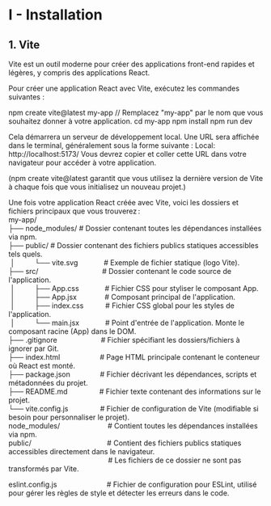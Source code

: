 # I - Installation

## 1. Vite
Vite est un outil moderne pour créer des applications front-end rapides et légères, y compris des applications React.

Pour créer une application React avec Vite, exécutez les commandes suivantes :

npm create vite@latest my-app // Remplacez "my-app" par le nom que vous souhaitez donner à votre application.
cd my-app
npm install
npm run dev

Cela démarrera un serveur de développement local. Une URL sera affichée dans le terminal, généralement sous la forme suivante :
Local: http://localhost:5173/  Vous devrez copier et coller cette URL dans votre navigateur pour accéder à votre application.

(npm create vite@latest garantit que vous utilisez la dernière version de Vite à chaque fois que vous initialisez un nouveau projet.)


Une fois votre application React créée avec Vite, voici les dossiers et fichiers principaux que vous trouverez :  
my-app/  
├── node_modules/        # Dossier contenant toutes les dépendances installées via npm.  
├── public/              # Dossier contenant des fichiers publics statiques accessibles tels quels.  
&nbsp;│&nbsp;&nbsp;&nbsp;&nbsp;&nbsp;&nbsp;&nbsp;&nbsp;&nbsp;&nbsp;└── vite.svg&nbsp;&nbsp;&nbsp;&nbsp;&nbsp;&nbsp;&nbsp;&nbsp;&nbsp;&nbsp;&nbsp;&nbsp;&nbsp;# Exemple de fichier statique (logo Vite).  
├── src/&nbsp;&nbsp;&nbsp;&nbsp;&nbsp;&nbsp;&nbsp;&nbsp;&nbsp;&nbsp;&nbsp;&nbsp;&nbsp;&nbsp;&nbsp;&nbsp;&nbsp;&nbsp;&nbsp;&nbsp;&nbsp;&nbsp;&nbsp;&nbsp;&nbsp;&nbsp;&nbsp;&nbsp;&nbsp;&nbsp;&nbsp;&nbsp;# Dossier contenant le code source de l'application.  
&nbsp;│&nbsp;&nbsp;&nbsp;&nbsp;&nbsp;&nbsp;&nbsp;&nbsp;&nbsp;&nbsp;├── App.css&nbsp;&nbsp;&nbsp;&nbsp;&nbsp;&nbsp;&nbsp;&nbsp;&nbsp;&nbsp;&nbsp;&nbsp;&nbsp;# Fichier CSS pour styliser le composant App.  
&nbsp;│&nbsp;&nbsp;&nbsp;&nbsp;&nbsp;&nbsp;&nbsp;&nbsp;&nbsp;&nbsp;├── App.jsx&nbsp;&nbsp;&nbsp;&nbsp;&nbsp;&nbsp;&nbsp;&nbsp;&nbsp;&nbsp;&nbsp;&nbsp;&nbsp;&nbsp;# Composant principal de l'application.  
&nbsp;│&nbsp;&nbsp;&nbsp;&nbsp;&nbsp;&nbsp;&nbsp;&nbsp;&nbsp;&nbsp;├── index.css&nbsp;&nbsp;&nbsp;&nbsp;&nbsp;&nbsp;&nbsp;&nbsp;&nbsp;&nbsp;&nbsp;# Fichier CSS global pour les styles de l'application.  
&nbsp;│&nbsp;&nbsp;&nbsp;&nbsp;&nbsp;&nbsp;&nbsp;&nbsp;&nbsp;&nbsp;└── main.jsx&nbsp;&nbsp;&nbsp;&nbsp;&nbsp;&nbsp;&nbsp;&nbsp;&nbsp;&nbsp;&nbsp;&nbsp;&nbsp;# Point d'entrée de l'application. Monte le composant racine (App) dans le DOM.  
├── .gitignore&nbsp;&nbsp;&nbsp;&nbsp;&nbsp;&nbsp;&nbsp;&nbsp;&nbsp;&nbsp;&nbsp;&nbsp;&nbsp;&nbsp;&nbsp;&nbsp;&nbsp;&nbsp;&nbsp;&nbsp;&nbsp;&nbsp;# Fichier spécifiant les dossiers/fichiers à ignorer par Git.  
├── index.html&nbsp;&nbsp;&nbsp;&nbsp;&nbsp;&nbsp;&nbsp;&nbsp;&nbsp;&nbsp;&nbsp;&nbsp;&nbsp;&nbsp;&nbsp;&nbsp;&nbsp;&nbsp;&nbsp;&nbsp;# Page HTML principale contenant le conteneur où React est monté.  
├── package.json&nbsp;&nbsp;&nbsp;&nbsp;&nbsp;&nbsp;&nbsp;&nbsp;&nbsp;&nbsp;&nbsp;&nbsp;&nbsp;&nbsp;&nbsp;# Fichier décrivant les dépendances, scripts et métadonnées du projet.  
├── README.md&nbsp;&nbsp;&nbsp;&nbsp;&nbsp;&nbsp;&nbsp;&nbsp;&nbsp;&nbsp;&nbsp;&nbsp;&nbsp;&nbsp;&nbsp;&nbsp;# Fichier texte contenant des informations sur le projet.  
└── vite.config.js&nbsp;&nbsp;&nbsp;&nbsp;&nbsp;&nbsp;&nbsp;&nbsp;&nbsp;&nbsp;&nbsp;&nbsp;&nbsp;&nbsp;&nbsp;&nbsp;# Fichier de configuration de Vite (modifiable si besoin pour personnaliser le projet).  
node_modules/&nbsp;&nbsp;&nbsp;&nbsp;&nbsp;&nbsp;&nbsp;&nbsp;&nbsp;&nbsp;&nbsp;&nbsp;&nbsp;&nbsp;&nbsp;&nbsp;&nbsp;&nbsp;&nbsp;&nbsp;&nbsp;&nbsp;&nbsp;&nbsp;# Contient toutes les dépendances installées via npm.  
public/&nbsp;&nbsp;&nbsp;&nbsp;&nbsp;&nbsp;&nbsp;&nbsp;&nbsp;&nbsp;&nbsp;&nbsp;&nbsp;&nbsp;&nbsp;&nbsp;&nbsp;&nbsp;&nbsp;&nbsp;&nbsp;&nbsp;&nbsp;&nbsp;&nbsp;&nbsp;&nbsp;&nbsp;&nbsp;&nbsp;&nbsp;&nbsp;&nbsp;&nbsp;&nbsp;&nbsp;&nbsp;&nbsp;# Contient des fichiers publics statiques accessibles directement dans le navigateur.  
&nbsp;&nbsp;&nbsp;&nbsp;&nbsp;&nbsp;&nbsp;&nbsp;&nbsp;&nbsp;&nbsp;&nbsp;&nbsp;&nbsp;&nbsp;&nbsp;&nbsp;&nbsp;&nbsp;&nbsp;&nbsp;&nbsp;&nbsp;&nbsp;&nbsp;&nbsp;&nbsp;&nbsp;&nbsp;&nbsp;&nbsp;&nbsp;&nbsp;&nbsp;&nbsp;&nbsp;&nbsp;&nbsp;&nbsp;&nbsp;&nbsp;&nbsp;&nbsp;&nbsp;&nbsp;&nbsp;&nbsp;&nbsp;&nbsp;&nbsp;# Les fichiers de ce dossier ne sont pas transformés par Vite.  
  
eslint.config.js&nbsp;&nbsp;&nbsp;&nbsp;&nbsp;&nbsp;&nbsp;&nbsp;&nbsp;&nbsp;&nbsp;&nbsp;&nbsp;&nbsp;&nbsp;&nbsp;&nbsp;&nbsp;&nbsp;&nbsp;&nbsp;&nbsp;&nbsp;&nbsp;&nbsp;# Fichier de configuration pour ESLint, utilisé pour gérer les règles de style et détecter les erreurs dans le code.
